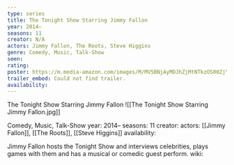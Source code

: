 ```yaml
---
type: series
title: The Tonight Show Starring Jimmy Fallon
year: 2014–
seasons: 11
creator: N/A
actors: Jimmy Fallon, The Roots, Steve Higgins
genre: Comedy, Music, Talk-Show
seen:
rating: 
poster: https://m.media-amazon.com/images/M/MV5BNjAyMDJhZjMtNTkzOS00ZjYzLTlkNjktOTNhMWU4Njg5ZTIyXkEyXkFqcGdeQXVyODUxOTU0OTg@._V1_SX300.jpg
trailer_embed: Could not find trailer.
availability:
---
```

The Tonight Show Starring Jimmy Fallon
![[The Tonight Show Starring Jimmy Fallon.jpg]]

Comedy, Music, Talk-Show
year: 2014–
seasons: 11
creator: 
actors: [[Jimmy Fallon]], [[The Roots]], [[Steve Higgins]]
availability:

Jimmy Fallon hosts the Tonight Show and interviews celebrities, plays games with them and has a musical or comedic guest perform.
wiki: 


